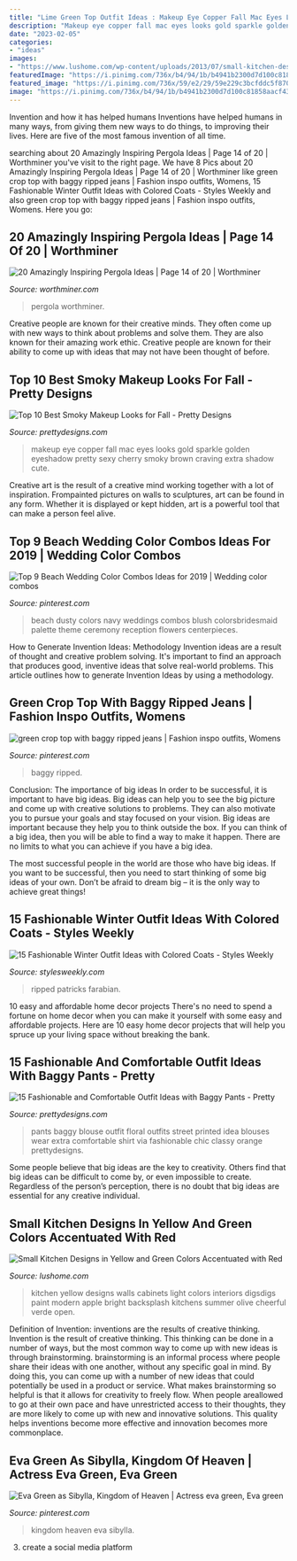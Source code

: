 ```yaml
---
title: "Lime Green Top Outfit Ideas : Makeup Eye Copper Fall Mac Eyes Looks Gold Sparkle Golden Eyeshadow Pretty Sexy Cherry Smoky Brown Craving Extra Shadow Cute"
description: "Makeup eye copper fall mac eyes looks gold sparkle golden eyeshadow pretty sexy cherry smoky brown craving extra shadow cute"
date: "2023-02-05"
categories:
- "ideas"
images:
- "https://www.lushome.com/wp-content/uploads/2013/07/small-kitchen-designs-yellow-green-colors-10.jpg"
featuredImage: "https://i.pinimg.com/736x/b4/94/1b/b4941b2300d7d100c81858aacf438c3f--kingdom-of-heaven-ridley-scott.jpg"
featured_image: "https://i.pinimg.com/736x/59/e2/29/59e229c3bcfddc5f8704e1ea551adbdc.jpg"
image: "https://i.pinimg.com/736x/b4/94/1b/b4941b2300d7d100c81858aacf438c3f--kingdom-of-heaven-ridley-scott.jpg"
---
```



Invention and how it has helped humans
Inventions have helped humans in many ways, from giving them new ways to do things, to improving their lives. Here are five of the most famous invention of all time.

	

		
searching about 20 Amazingly Inspiring Pergola Ideas | Page 14 of 20 | Worthminer you've visit to the right page. We have 8 Pics about 20 Amazingly Inspiring Pergola Ideas | Page 14 of 20 | Worthminer like green crop top with baggy ripped jeans | Fashion inspo outfits, Womens, 15 Fashionable Winter Outfit Ideas with Colored Coats - Styles Weekly and also green crop top with baggy ripped jeans | Fashion inspo outfits, Womens. Here you go:
		
    
## 20 Amazingly Inspiring Pergola Ideas | Page 14 Of 20 | Worthminer

<img loading=lazy src="https://worthminer.com/wp-content/uploads/2018/06/Pergola-2-1.jpg" onerror="this.onerror=null;this.src='https://tse1.mm.bing.net/th?id=OIP.9beWsvczoJeFL1p3qRc8QwHaJ3&amp;pid=15.1';" alt="20 Amazingly Inspiring Pergola Ideas | Page 14 of 20 | Worthminer">

_Source: worthminer.com_

>pergola worthminer. 

	

Creative people are known for their creative minds. They often come up with new ways to think about problems and solve them. They are also known for their amazing work ethic. Creative people are known for their ability to come up with ideas that may not have been thought of before.

    
## Top 10 Best Smoky Makeup Looks For Fall - Pretty Designs

<img loading=lazy src="http://www.prettydesigns.com/wp-content/uploads/2014/10/Beautiful-Golden-Eye-Makeup-for-Fall.jpg" onerror="this.onerror=null;this.src='https://tse3.mm.bing.net/th?id=OIP.2qDempb_JOv_-z0IzaXsTQHaHa&amp;pid=15.1';" alt="Top 10 Best Smoky Makeup Looks for Fall - Pretty Designs">

_Source: prettydesigns.com_

>makeup eye copper fall mac eyes looks gold sparkle golden eyeshadow pretty sexy cherry smoky brown craving extra shadow cute. 

	

Creative art is the result of a creative mind working together with a lot of inspiration. Frompainted pictures on walls to sculptures, art can be found in any form. Whether it is displayed or kept hidden, art is a powerful tool that can make a person feel alive.

    
## Top 9 Beach Wedding Color Combos Ideas For 2019 | Wedding Color Combos

<img loading=lazy src="https://i.pinimg.com/736x/0e/79/44/0e794403a6fb70ede3b9dcbcdd5b442e.jpg" onerror="this.onerror=null;this.src='https://tse3.mm.bing.net/th?id=OIP.K7Bz4IB3Bzy2-PBtTywmcwHaO0&amp;pid=15.1';" alt="Top 9 Beach Wedding Color Combos Ideas for 2019 | Wedding color combos">

_Source: pinterest.com_

>beach dusty colors navy weddings combos blush colorsbridesmaid palette theme ceremony reception flowers centerpieces. 

	

How to Generate Invention Ideas: Methodology
Invention ideas are a result of thought and creative problem solving. It's important to find an approach that produces good, inventive ideas that solve real-world problems. This article outlines how to generate Invention Ideas by using a methodology.

    
## Green Crop Top With Baggy Ripped Jeans | Fashion Inspo Outfits, Womens

<img loading=lazy src="https://i.pinimg.com/736x/59/e2/29/59e229c3bcfddc5f8704e1ea551adbdc.jpg" onerror="this.onerror=null;this.src='https://tse2.mm.bing.net/th?id=OIP.IxjPjlLmAZTp36VPMNK9zAHaNO&amp;pid=15.1';" alt="green crop top with baggy ripped jeans | Fashion inspo outfits, Womens">

_Source: pinterest.com_

>baggy ripped. 

	

Conclusion: The importance of big ideas
In order to be successful, it is important to have big ideas. Big ideas can help you to see the big picture and come up with creative solutions to problems. They can also motivate you to pursue your goals and stay focused on your vision.
Big ideas are important because they help you to think outside the box. If you can think of a big idea, then you will be able to find a way to make it happen. There are no limits to what you can achieve if you have a big idea.

The most successful people in the world are those who have big ideas. If you want to be successful, then you need to start thinking of some big ideas of your own. Don’t be afraid to dream big – it is the only way to achieve great things!

    
## 15 Fashionable Winter Outfit Ideas With Colored Coats - Styles Weekly

<img loading=lazy src="https://stylesweekly.com/wp-content/uploads/2014/12/Dark-Green-Winter-Coat-Outfit-Idea-with-Ripped-Jeans.jpg" onerror="this.onerror=null;this.src='https://tse2.mm.bing.net/th?id=OIP.9WxzNtOP-No-IImn8lBFyQHaK3&amp;pid=15.1';" alt="15 Fashionable Winter Outfit Ideas with Colored Coats - Styles Weekly">

_Source: stylesweekly.com_

>ripped patricks farabian. 

	

10 easy and affordable home decor projects
There's no need to spend a fortune on home decor when you can make it yourself with some easy and affordable projects. Here are 10 easy home decor projects that will help you spruce up your living space without breaking the bank.

    
## 15 Fashionable And Comfortable Outfit Ideas With Baggy Pants - Pretty

<img loading=lazy src="http://www.prettydesigns.com/wp-content/uploads/2014/07/Floral-Printed-Top-and-Black-Baggy-Pants-Outfit.jpg" onerror="this.onerror=null;this.src='https://tse2.mm.bing.net/th?id=OIP.Tw8j6ID4OO2P9uP-M3ItTgHaK2&amp;pid=15.1';" alt="15 Fashionable and Comfortable Outfit Ideas with Baggy Pants - Pretty">

_Source: prettydesigns.com_

>pants baggy blouse outfit floral outfits street printed idea blouses wear extra comfortable shirt via fashionable chic classy orange prettydesigns. 

	

Some people believe that big ideas are the key to creativity. Others find that big ideas can be difficult to come by, or even impossible to create. Regardless of the person’s perception, there is no doubt that big ideas are essential for any creative individual.

    
## Small Kitchen Designs In Yellow And Green Colors Accentuated With Red

<img loading=lazy src="https://www.lushome.com/wp-content/uploads/2013/07/small-kitchen-designs-yellow-green-colors-10.jpg" onerror="this.onerror=null;this.src='https://tse4.mm.bing.net/th?id=OIP.nAdi717xSN09aVmuTwReZgHaHa&amp;pid=15.1';" alt="Small Kitchen Designs in Yellow and Green Colors Accentuated with Red">

_Source: lushome.com_

>kitchen yellow designs walls cabinets light colors interiors digsdigs paint modern apple bright backsplash kitchens summer olive cheerful verde open. 

	

Definition of Invention: inventions are the results of creative thinking.
Invention is the result of creative thinking. This thinking can be done in a number of ways, but the most common way to come up with new ideas is through brainstorming. brainstorming is an informal process where people share their ideas with one another, without any specific goal in mind. By doing this, you can come up with a number of new ideas that could potentially be used in a product or service.
What makes brainstorming so helpful is that it allows for creativity to freely flow. When people areallowed to go at their own pace and have unrestricted access to their thoughts, they are more likely to come up with new and innovative solutions. This quality helps inventions become more effective and innovation becomes more commonplace.

    
## Eva Green As Sibylla, Kingdom Of Heaven | Actress Eva Green, Eva Green

<img loading=lazy src="https://i.pinimg.com/736x/b4/94/1b/b4941b2300d7d100c81858aacf438c3f--kingdom-of-heaven-ridley-scott.jpg" onerror="this.onerror=null;this.src='https://tse1.mm.bing.net/th?id=OIP.FWGa8XIZEH2WXX1SUpXlqwHaLN&amp;pid=15.1';" alt="Eva Green as Sibylla, Kingdom of Heaven | Actress eva green, Eva green">

_Source: pinterest.com_

>kingdom heaven eva sibylla. 

	

3. create a social media platform

